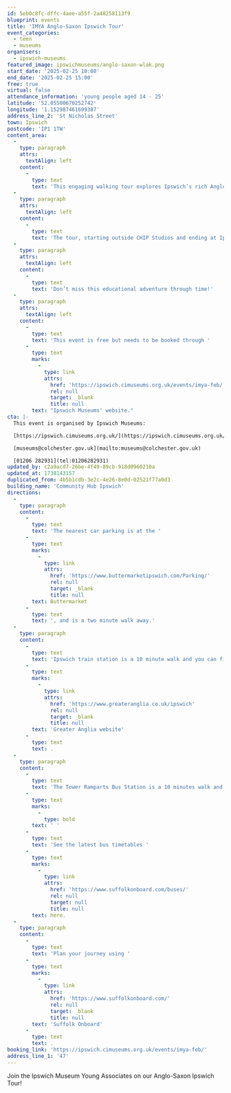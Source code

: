 ```yaml
---
id: 5eb0c8fc-dffc-4aee-a55f-2a48258113f9
blueprint: events
title: 'IMYA Anglo-Saxon Ipswich Tour'
event_categories:
  - teen
  - museums
organisers:
  - ipswich-museums
featured_image: ipswichmuseums/anglo-saxon-wlak.png
start_date: '2025-02-25 10:00'
end_date: '2025-02-25 15:00'
free: true
virtual: false
attendance_information: 'young people aged 14 - 25'
latitude: '52.05500670252742'
longitude: '1.152987461699387'
address_line_2: 'St Nicholas Street'
town: Ipswich
postcode: 'IP1 1TW'
content_area:
  -
    type: paragraph
    attrs:
      textAlign: left
    content:
      -
        type: text
        text: 'This engaging walking tour explores Ipswich’s rich Anglo-Saxon history and is perfect for young people aged 14-25 who are interested in our local heritage.'
  -
    type: paragraph
    attrs:
      textAlign: left
    content:
      -
        type: text
        text: 'The tour, starting outside CHIP Studios and ending at Ipswich Museum, is a fantastic opportunity for new members to join and learn alongside existing associates. Remember to dress for the weather as we explore historical landmarks and unearth stories from Ipswich’s ancient past.'
  -
    type: paragraph
    attrs:
      textAlign: left
    content:
      -
        type: text
        text: 'Don’t miss this educational adventure through time!'
  -
    type: paragraph
    attrs:
      textAlign: left
    content:
      -
        type: text
        text: 'This event is free but needs to be booked through '
      -
        type: text
        marks:
          -
            type: link
            attrs:
              href: 'https://ipswich.cimuseums.org.uk/events/imya-feb/'
              rel: null
              target: _blank
              title: null
        text: "Ipswich Museums' website."
cta: |-
  This event is organised by Ipswich Museums:

  [https://ipswich.cimuseums.org.uk/](https://ipswich.cimuseums.org.uk/) 

  [museums@colchester.gov.uk](mailto:museums@colchester.gov.uk)

  [01206 282931](tel:01206282931)
updated_by: c2a9acd7-26be-4f49-89cb-918d0960210a
updated_at: 1738143157
duplicated_from: 4b5b1cdb-3e2c-4e26-8e0d-02521f77a0d3
building_name: 'Community Hub Ipswich'
directions:
  -
    type: paragraph
    content:
      -
        type: text
        text: 'The nearest car parking is at the '
      -
        type: text
        marks:
          -
            type: link
            attrs:
              href: 'https://www.buttermarketipswich.com/Parking/'
              rel: null
              target: _blank
              title: null
        text: Buttermarket
      -
        type: text
        text: ', and is a two minute walk away.'
  -
    type: paragraph
    content:
      -
        type: text
        text: 'Ipswich train station is a 10 minute walk and you can find up to date train times on the '
      -
        type: text
        marks:
          -
            type: link
            attrs:
              href: 'https://www.greateranglia.co.uk/ipswich'
              rel: null
              target: _blank
              title: null
        text: 'Greater Anglia website'
      -
        type: text
        text: .
  -
    type: paragraph
    content:
      -
        type: text
        text: 'The Tower Ramparts Bus Station is a 10 minutes walk and buses run frequently.'
      -
        type: text
        marks:
          -
            type: bold
        text: ' '
      -
        type: text
        text: 'See the latest bus timetables '
      -
        type: text
        marks:
          -
            type: link
            attrs:
              href: 'https://www.suffolkonboard.com/buses/'
              rel: null
              target: null
              title: null
        text: here.
  -
    type: paragraph
    content:
      -
        type: text
        text: 'Plan your journey using '
      -
        type: text
        marks:
          -
            type: link
            attrs:
              href: 'https://www.suffolkonboard.com/'
              rel: null
              target: _blank
              title: null
        text: 'Suffolk Onboard'
      -
        type: text
        text: .
booking_link: 'https://ipswich.cimuseums.org.uk/events/imya-feb/'
address_line_1: '47'
---
```

Join the Ipswich Museum Young Associates on our Anglo-Saxon Ipswich Tour!